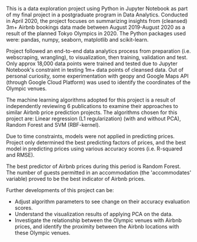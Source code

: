 This is a data exploration project using Python in Jupyter Notebook as part of my final project in a postgraduate program in Data Analytics. 
Conducted in April 2020, the project focuses on summarizing insights from (cleansed) 3m+ Airbnb bookings data made between August 2019-August 2020 as a result of the planned Tokyo Olympics in 2020.
The Python packages used were: pandas, numpy, seaborn, matplotlib and scikit-learn.

Project followed an end-to-end data analytics process from preparation (i.e. webscraping, wrangling), to visualization, then training, validation and test. Only approx 18,000 data points were trained and tested due to Jupyter Notebook's constraint in testing 1m+ data points of cleansed data.
Out of personal curiosity, some experimentation with geopy and Google Maps API (through Google Cloud Platform) was used to identify the coordinates of the Olympic venues.

The machine learning algorithms adopted for this project is a result of independently reviewing 6 publications to examine their approaches to similar Airbnb price prediction projects.
The algorithms chosen for this project are: Linear regression (L1 regularization) (with and without PCA), Random Forest and SVM (RBF-kernel).

Due to time constraints, models were not applied in predicting prices. Project only determined the best predicting factors of prices, and the best model in predicting prices using various accuracy scores (i.e. R-squared and RMSE).

The best predictor of Airbnb prices during this period is Random Forest. The number of guests permitted in an accommodation (the 'accommodates' variable) proved to be the best indicator of Airbnb prices.

Further developments of this project can be:
- Adjust algorithm parameters to see change on their accuracy evaluation scores.
- Understand the visualization results of applying PCA on the data.
- Investigate the relationship between the Olympic venues with Airbnb prices, and identify the proximity between the Airbnb locations with these Olympic venues.
